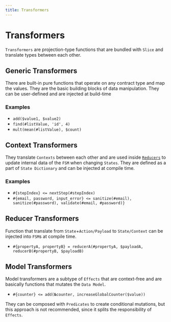 ```yaml
---
title: Transformers
---
```


# Transformers

`Transformers` are projection-type functions that are bundled with `Slice` and translate types between each other.

## Generic Transformers

There are built-in pure functions that operate on any contract type and map the values. They are the basic building
blocks of data manipulation. They can be user-defined and are injected at build-time

### Examples

- `add($value1, $value2)`
- `find(#listValue, 'id', 4)`
- `mult(mean(#listValue), $count)`

## Context Transformers

They translate `Contexts` between each other and are used inside [`Reducers`](110_reducers.html) to update internal data
of the `FSM` when changing `States`. They are defined as a part of `State Dictionary` and can be injected at compile
time.

### Examples

- `#{stepIndex} <= nextStep(#stepIndex)`
- `#{email, password, input_error} <= sanitize(#email), sanitize(#password), validate(#email, #password)}`

## Reducer Transformers

Function that translate from `State`+`Action/Payload` to `State/Context` can be injected into `FSM`s at compile time.

- `#{propertyA, propertyB} = reducerA(#propertyA, $payloadA, reducerB(#propertyB, $payloadB)`

## Model Transformers

Model transformers are a subtype of `Effects` that are context-free and are basically functions that mutates
the `Data Model`.

- `#{counter} <= add(№counter, increaseGlobalCounter($value))`

They can be composed with `Predicates` to create conditional mutations, but this approach is not recommended, since it
splits the responsibility of `Effects`.

